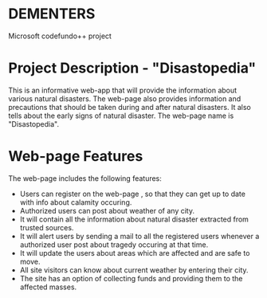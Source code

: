 # DEMENTERS
Microsoft codefundo++ project

# Project Description - "Disastopedia"
This is an informative web-app that will provide the information about various natural disasters. The web-page also provides information and precautions that should be taken during and after natural disasters. It also tells about the early signs of natural disaster. The web-page name is "Disastopedia".

# Web-page Features
The web-page includes the following features:
* Users can register on the web-page , so that they can get up to date with info about calamity occuring.
* Authorized users can post about weather of any city.
* It will contain all the information about natural disaster extracted from trusted sources.
* It will alert users by sending a mail to all the registered users whenever a authorized user post about tragedy occuring at that time.
* It will update the users about areas which are affected and are safe to move.
* All site visitors can know about current weather by entering their city.
* The site has an option of collecting funds and providing them to the affected masses.
